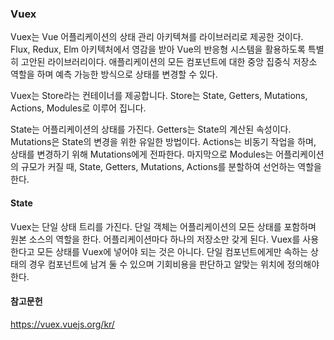 ### Vuex
Vuex는 Vue 어플리케이션의 상태 관리 아키텍쳐를 라이브러리로 제공한 것이다.
Flux, Redux, Elm 아키텍처에서 영감을 받아 Vue의 반응형 시스템을 활용하도록 특별히 고안된 라이브러리이다.
애플리케이션의 모든 컴포넌트에 대한 중앙 집중식 저장소 역할을 하며 예측 가능한 방식으로 상태를 변경할 수 있다.

Vuex는 Store라는 컨테이너를 제공합니다. Store는 State, Getters, Mutations, Actions, Modules로 이루어 집니다.

State는 어플리케이션의 상태를 가진다. Getters는 State의 계산된 속성이다.
Mutations은 State의 변경을 위한 유일한 방법이다. Actions는 비동기 작업을 하며, 상태를 변경하기 위해 Mutations에게 전파한다. 마지막으로 Modules는 어플리케이션의 규모가 커질 때, State, Getters, Mutations, Actions를 분할하여 선언하는 역할을 한다.

#### State
Vuex는 단일 상태 트리를 가진다. 단일 객체는 어플리케이션의 모든 상태를 포함하며 원본 소스의 역할을 한다.
어플리케이션마다 하나의 저장소만 갖게 된다. Vuex를 사용한다고 모든 상태를 Vuex에 넣어야 되는 것은 아니다.
단일 컴포넌트에게만 속하는 상태의 경우 컴포넌트에 남겨 둘 수 있으며 기회비용을 판단하고 알맞는 위치에 정의해야 한다.

#### 

#### 참고문헌
https://vuex.vuejs.org/kr/